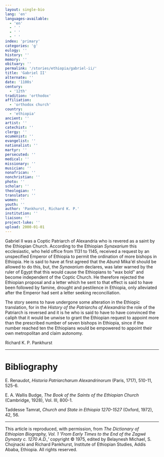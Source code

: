 ```yaml
---
layout: single-bio
lang: 'en'
languages-available:
  - 'en'
  - ' '
  - ' '
  - ' '
index: 'primary'
categories: 'g'
eulogy: ''
history: ''
memory: ''
obituary: ''
permalink: '/stories/ethiopia/gabriel-ii/'
title: 'Gabriel II'
alternate: ''
date: '1100s'
century:
  - '12th'
tradition: 'orthodox'
affiliation:
  - 'orthodox church'
country:
  - 'ethiopia'
ancient: ''
artist: ''
catechist: ''
clergy: ''
ecumenist: ''
evangelist: ''
nationalist: ''
martyr: ''
persecuted: ''
medical: ''
missionary: ''
musician: ''
nonafrican: ''
nonchristian: ''
photo: ''
scholar: ''
theologian: ''
translator: ''
women: ''
youth: ''
author: 'Pankhurst, Richard K. P.'
institution: ''
liaison: ''
project-luke: ''
upload: 2000-01-01
---
```



Gabriel II was a Coptic Patriarch of Alexandria who is revered as a saint by the Ethiopian Church. According to the Ethiopian *Synaxarium* this ecclesiastic, who held office from 1131 to 1145, received a request by an unspecified Emperor of Ethiopia to permit the ordination of more bishops in Ethiopia. He is said to have at first agreed that the *Abunä* Mika'él should be allowed to do this, but, the *Synaxarium* declares, was later warned by the ruler of Egypt that this would cause the Ethiopians to "wax bold" and become independent of the Coptic Church. He therefore rejected the Ethiopian proposal and a letter which he sent to that effect is said to have been followed by famine, drought and pestilence in Ethiopia, only alleviated after the Emperor had sent a letter seeking reconciliation.

The story seems to have undergone some alteration in the Ethiopic translation, for in the *History of the Patriarchs of Alexandria* the role of the Patriarch is reversed and it is he who is said to have to have convinced the caliph that it would be unwise to grant the Ethiopian request to appoint more than the prescribed number of seven bishops in Ethiopia, since if the number reached ten the Ethiopians would be empowered to appoint their own metropolitan and claim autonomy.

Richard K. P. Pankhurst

---

# Bibliography

E. Renaudot, *Historia Patriarcharum Alexandrinorum* (Paris, 1717), 510-11, 525-6.

E. A. Wallis Budge, *The Book of the Saints of the Ethiopian Church* (Cambridge, 1928), Vol. III, 800-1.

Taddesse Tamrat, *Church and State in Ethiopia 1270-1527* (Oxford, 1972), 42, 56.

---

This article is reproduced, with permission, from *The Dictionary of Ethiopian Biography, Vol. 1 'From Early Times to the End of the Zagwé Dynasty c. 1270 A.D.,'* copyright &copy; 1975, edited by Belaynesh Michael, S. Chojnacki and Richard Pankhurst, Institute of Ethiopian Studies, Addis Ababa, Ethiopia.  All rights reserved.
